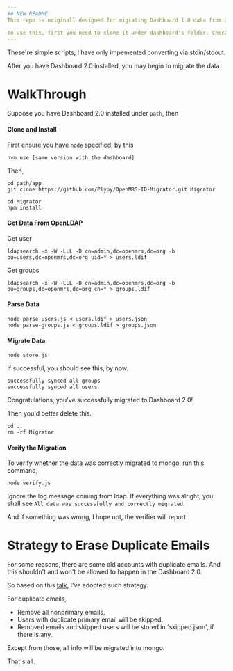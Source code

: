 ```yaml
---
## NEW README
This repo is originall designed for migrating Dashboard 1.0 data from OpenLDAP into MongoDB of 2.0. So is the derivation of the name of this repo. However it also includes other scripts that helps you work on Dashboard.

To use this, first you need to clone it under dashboard's folder. Check the 'Clone and Install' sector of old WalkThrough below.
---
```


These're simple scripts, I have only impemented converting via stdin/stdout.

After you have Dashboard 2.0 installed, you may begin to migrate the data.

# WalkThrough
Suppose you have Dashboard 2.0 installed under `path`, then

#### Clone and Install

First ensure you have `node` specified, by this

    nvm use [same version with the dashboard]

Then,

    cd path/app
    git clone https://github.com/Plypy/OpenMRS-ID-Migrator.git Migrator

    cd Migrator
    npm install


#### Get Data From OpenLDAP
Get user

    ldapsearch -x -W -LLL -D cn=admin,dc=openmrs,dc=org -b ou=users,dc=openmrs,dc=org uid=* > users.ldif

Get groups

    ldapsearch -x -W -LLL -D cn=admin,dc=openmrs,dc=org -b ou=groups,dc=openmrs,dc=org cn=* > groups.ldif

#### Parse Data

    node parse-users.js < users.ldif > users.json
    node parse-groups.js < groups.ldif > groups.json

#### Migrate Data

    node store.js

If successful, you should see this, by now.
~~~
successfully synced all groups
successfully synced all users
~~~

Congratulations, you've successfully migrated to Dashboard 2.0! 

Then you'd better delete this.

    cd ..
    rm -rf Migrator

#### Verify the Migration

To verify whether the data was correctly migrated to mongo, run this command,

    node verify.js

Ignore the log message coming from ldap. If everything was alright, you shall see `All data was successfully and correctly migrated`.

And if something was wrong, I hope not, the verifier will report.

# Strategy to Erase Duplicate Emails

For some reasons, there are some old accounts with duplicate emails. And this shouldn't and won't be allowed to happen in the Dashboard 2.0.

So based on this [talk](https://talk.openmrs.org/t/migration-accounts-with-the-same-email-address/407), I've adopted such strategy.

For duplicate emails,

+ Remove all nonprimary emails.
+ Users with duplicate primary email will be skipped.
+ Removed emails and skipped users will be stored in 'skipped.json', if there is any.

Except from those, all info will be migrated into mongo.

That's all.
